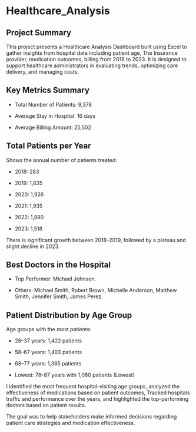 # Healthcare_Analysis
## Project Summary
This project presents a Healthcare Analysis Dashboard built using Excel to gather insights from 
hospital data including patient age, The Insurance provider, medication outcomes, billing from 2018 to 2023. It is designed to support healthcare administrators in evaluating trends, optimizing care delivery, and managing costs.

## Key Metrics Summary
- Total Number of Patients: 9,378

- Average Stay in Hospital: 16 days

- Average Billing Amount: 25,502

## Total Patients per Year
Shows the annual number of patients treated:

- 2018: 283 

- 2019: 1,835

- 2020: 1,926

- 2021: 1,935

- 2022: 1,880

- 2023: 1,518
   
There is significant growth between 2018–2019, followed by a plateau and slight decline in 2023.

## Best Doctors in the Hospital
- Top Performer: Michael Johnson.

- Others: Michael Smith, Robert Brown, Michelle Anderson, Matthew Smith, Jennifer Smith, James Perez.

## Patient Distribution by Age Group
Age groups with the most patients:

- 28–37 years: 1,422 patients

- 58–67 years: 1,403 patients

- 68–77 years: 1,385 patients

- Lowest: 78–87 years with 1,080 patients (Lowest)








I identified the most frequent hospital-visiting age groups, analyzed the effectiveness of medications based on patient outcomes, Tracked hospitals traffic and performance over the years, and highlighted the top-performing doctors based on patient results.

The goal was to help stakeholders make informed decisions regarding patient care strategies and medication effectiveness.
